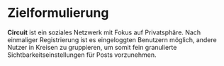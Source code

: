 # Zielformulierung

**Circuit** ist ein soziales Netzwerk mit Fokus auf Privatsphäre. Nach einmaliger Registrierung ist es eingeloggten Benutzern möglich, andere Nutzer in Kreisen zu gruppieren, um somit fein granulierte Sichtbarkeitseinstellungen für Posts vorzunehmen.

